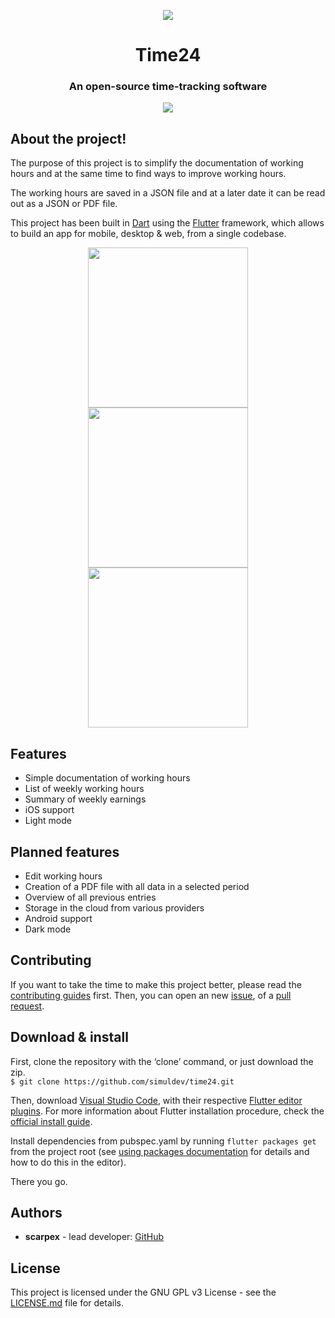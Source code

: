 <p align="center">
  <img src="https://github.com/simuldev/time24/blob/dev/screenshots/logo.png">
</p>
<h1 align="center">Time24</h1>
<h3 align="center">An open-source time-tracking software</h3>

<p align="center">
    <a href="https://discord.gg/AKvf6s7xBX">
        <img src="https://img.shields.io/discord/837991637148893194?style=flat-square">
    </a>
</p>

## About the project!

The purpose of this project is to simplify the documentation of working hours and at the same time to find ways to improve working hours. 

The working hours are saved in a JSON file and at a later date it can be read out as a JSON or PDF file.

This project has been built in [Dart](https://dart.dev/) using the [Flutter](https://flutter.io/) framework, which allows to build an app for mobile, desktop & web, from a single codebase.

<p align="center">
  <img src="https://github.com/simuldev/time24/blob/dev/screenshots/home.png" width="256" hspace="4">
  <img src="https://github.com/simuldev/time24/blob/dev/screenshots/add_time_stamp.png" width="256" hspace="4">
  <img src="https://github.com/simuldev/time24/blob/dev/screenshots/settings.png" width="256" hspace="4">
</p>

## Features

- Simple documentation of working hours
- List of weekly working hours
- Summary of weekly earnings
- iOS support
- Light mode

## Planned features

- Edit working hours
- Creation of a PDF file with all data in a selected period
- Overview of all previous entries
- Storage in the cloud from various providers
- Android support
- Dark mode

## Contributing

If you want to take the time to make this project better, please read the [contributing guides](https://github.com/simuldev/time24/blob/master/CONTRIBUTING.md) first. Then, you can open an new [issue](https://github.com/simuldev/time24/issues/new), of a [pull request](https://github.com/simuldev/time24/compare).

## Download & install
First, clone the repository with the ‘clone’ command, or just download the zip.  
`$ git clone https://github.com/simuldev/time24.git`

Then, download  [Visual Studio Code](https://code.visualstudio.com/), with their respective  [Flutter editor plugins](https://flutter.io/get-started/editor/). For more information about Flutter installation procedure, check the  [official install guide](https://flutter.io/get-started/install/).

Install dependencies from pubspec.yaml by running  `flutter packages get`  from the project root (see  [using packages documentation](https://flutter.io/using-packages/#adding-a-package-dependency-to-an-app)  for details and how to do this in the editor).

There you go.

## Authors
- **scarpex** - lead developer: [GitHub](https://github.com/scarpex)

## License

This project is licensed under the GNU GPL v3 License - see the  [LICENSE.md](https://github.com/simuldev/time24/blob/master/LICENSE.md)  file for details.


